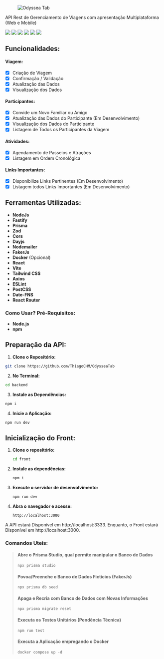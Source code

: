  <figure>
   <img src="https://i.ibb.co/yWDBkYJ/logo.png" alt="Odyssea Tab">
 </figure>



API Rest de Gerenciamento de Viagens com apresentação Multiplataforma (Web e Mobile)

![](https://img.shields.io/github/license/ThiagoCHM/OdysseaTab.svg)
![](https://img.shields.io/github/issues/ThiagoCHM/OdysseaTab.svg)
![](https://img.shields.io/github/issues-closed/ThiagoCHM/OdysseaTab.svg)
![](https://img.shields.io/github/issues-pr/ThiagoCHM/OdysseaTab.svg)
![](https://img.shields.io/github/issues-pr-closed/ThiagoCHM/OdysseaTab.svg)
![](https://img.shields.io/github/followers/OdysseaTab.svg?style=social&label=Follow&maxAge=2592000)

## Funcionalidades:

#### Viagem:
- [x] Criação de Viagem
- [x] Confirmação / Validação
- [x] Atualização das Dados
- [x] Visualização dos Dados

#### Participantes:
- [x] Convide um Novo Familiar ou Amigo
- [x] Atualização das Dados do Participante (Em Desenvolvimento)
- [x] Visualização dos Dados do Participante
- [x] Listagem de Todos os Participantes da Viagem

#### Atividades:
- [x] Agendamento de Passeios e Atrações
- [x] Listagem em Ordem Cronológica

#### Links Importantes:
- [x] Disponibilize Links Pertinentes (Em Desenvolvimento)
- [x] Listagem todos Links Importantes (Em Desenvolvimento)

## Ferramentas Utilizadas:
- **NodeJs**
- **Fastify**
- **Prisma**
- **Zod**
- **Cors**
- **Dayjs**
- **Nodemailer**
- **FakerJs**
- **Docker** (Opcional)
- **React**
- **Vite**
- **Tailwind CSS**
- **Axios**
- **ESLint**
- **PostCSS**
- **Date-FNS**
- **React Router**

### Como Usar? Pré-Requisitos:
- **Node.js**
- **npm**

## Preparação da API:
1.  **Clone o Repositório:**
```bash
git clone https://github.com/ThiagoCHM/OdysseaTab
```

2. **No Terminal:**
```bash
cd backend
```

3. **Instale as Dependências:**
```bash
npm i
```

4. **Inicie a Aplicação:**
```bash
npm run dev
```

## Inicialização do Front:
1. **Clone o repositório:**

    ```bash
    cd front
    ```

2. **Instale as dependências:**

    ```bash
    npm i
    ```

3. **Execute o servidor de desenvolvimento:**

    ```bash
    npm run dev
    ```

4. **Abra o navegador e acesse:**

    ```
    http://localhost:3000
    ```


A API estará Disponível em http://localhost:3333.
Enquanto, o Front estará Disponível em http://localhost:3000.

### Comandos Uteis:

>#### Abre o Prisma Studio, qual permite manipular o Banco de Dados
>`npx prisma studio`
>#### Povoa/Preenche o Banco de Dados Fictícios (FakerJs)
>`npx prisma db seed`
>#### Apaga e Recria com Banco de Dados com Novas Informações
>`npx prisma migrate reset`
>#### Executa os Testes Unitários (Pendência Técnica)
>`npm run test`
>#### Executa a Aplicação empregando o Docker
>`docker compose up -d`
